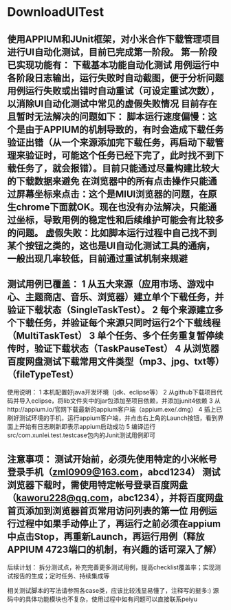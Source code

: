 DownloadUITest
==============
使用APPIUM和JUnit框架，对小米合作下载管理项目进行UI自动化测试，目前已完成第一阶段。
第一阶段已实现功能有：
    下载基本功能自动化测试
    用例运行中各阶段日志输出，运行失败时自动截图，便于分析问题
    用例运行失败或出错时自动重试（可设定重试次数），以消除UI自动化测试中常见的虚假失败情况
目前存在且暂时无法解决的问题如下：
    脚本运行速度偏慢：这个是由于APPIUM的机制导致的，有时会造成下载任务验证出错（从一个来源添加完下载任务，再启动下载管理来验证时，可能这个任务已经下完了，此时找不到下载任务了，就会报错）。目前只能通过尽量构建比较大的下载数据来避免
    在浏览器中的所有点击操作只能通过屏幕坐标来点击：这个是MIUI浏览器的问题，在原生chrome下面就OK。现在也没有办法解决，只能通过坐标，导致用例的稳定性和后续维护可能会有比较多的问题。
    虚假失败：比如脚本运行过程中自己找不到某个按钮之类的，这也是UI自动化测试工具的通病，一般出现几率较低，目前通过重试机制来规避
----------------------------------------------------------
测试用例已覆盖：
1   从五大来源（应用市场、游戏中心、主题商店、音乐、浏览器）建立单个下载任务，并验证下载状态（SingleTaskTest）。
2   每个来源建立多个下载任务，并验证每个来源只同时运行2个下载线程（MultiTaskTest）
3   单个任务、多个任务重复暂停续传时，验证下载状态（TaskPauseTest）
4   从浏览器百度网盘测试下载常用文件类型（mp3、jpg、txt等）（fileTypeTest）
----------------------------------------------------------
使用说明：
1   本机配置好java开发环境（jdk、eclipse等）
2   从github下载项目代码并导入eclipse，将lib文件夹中的jar包添加至项目依赖，并添加junit4依赖
3   从http://appium.io/官网下载最新的appium客户端（appium.exe/.dmg）
4   插上已刷好测试环境的手机，运行appium客户端，并点击右上角的Launch按钮，看到界面上开始有日志刷新即表示appium启动成功
5   编译运行src/com.xunlei.test.testcase包内的Junit测试用例即可

注意事项：
    测试开始前，必须先使用特定的小米帐号登录手机（zml0909@163.com，abcd1234）
    测试浏览器下载时，需使用特定帐号登录百度网盘（kaworu228@qq.com，abc1234），并将百度网盘首页添加到浏览器首页常用访问列表的第一位
    用例运行过程中如果手动停止了，再运行之前必须在appium中点击Stop，再重新Launch，再运行用例（释放APPIUM 4723端口的机制，有兴趣的话可深入了解）
----------------------------------------------------------
后续计划：
拆分测试点，补充完善更多测试用例，提高checklist覆盖率；实现测试报告的生成；定时任务、持续集成等

相关测试脚本的写法请参照各case类，应该比较浅显易懂了，注释写的挺多:)
源码中的具体功能模块也不复杂，使用过程中如有问题可以直接联系peiyu
